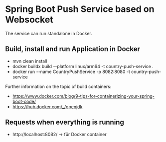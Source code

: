 # Spring Boot Push Service based on Websocket

The service can run standalone in Docker.

## Build, install and run Application in Docker

- mvn clean install
- docker buildx build --platform linux/arm64 -t country-push-service .
- docker run --name CountryPushService -p 8082:8080 -t country-push-service

Further information on the topic of build containers:

- https://www.docker.com/blog/9-tips-for-containerizing-your-spring-boot-code/
- https://hub.docker.com/_/openjdk

## Requests when everything is running

- http://localhost:8082/ -> für Docker container

